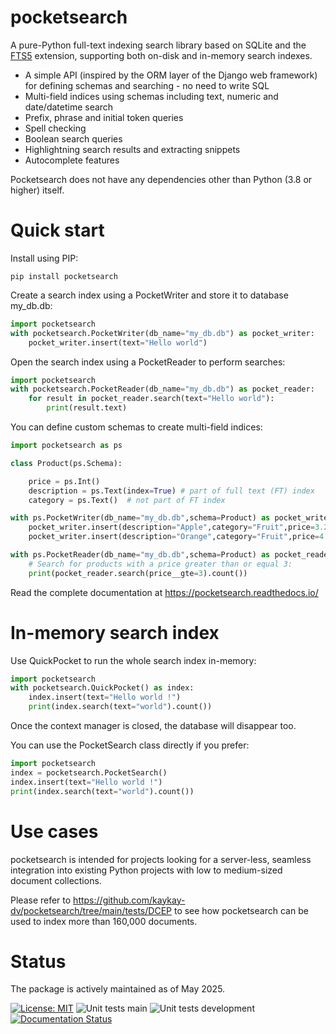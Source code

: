 # pocketsearch

A pure-Python full-text indexing search library based on SQLite and the [FTS5](https://www.sqlite.org/fts5.html) extension, supporting both on-disk and in-memory search indexes.

- A simple API (inspired by the ORM layer of the Django web framework) for defining schemas and searching - no need to write SQL
- Multi-field indices using schemas including text, numeric and date/datetime search
- Prefix, phrase and initial token queries
- Spell checking
- Boolean search queries
- Highlightning search results and extracting snippets
- Autocomplete features

Pocketsearch does not have any dependencies other than Python (3.8 or higher) itself. 

# Quick start

Install using PIP:

```Shell
pip install pocketsearch
```

Create a search index using a PocketWriter and store it to database my_db.db:

```Python
import pocketsearch
with pocketsearch.PocketWriter(db_name="my_db.db") as pocket_writer:
    pocket_writer.insert(text="Hello world")
```

Open the search index using a PocketReader to perform searches:

```Python
import pocketsearch
with pocketsearch.PocketReader(db_name="my_db.db") as pocket_reader:
    for result in pocket_reader.search(text="Hello world"):
        print(result.text)
```

You can define custom schemas to create multi-field indices:

```Python
import pocketsearch as ps

class Product(ps.Schema):

    price = ps.Int()
    description = ps.Text(index=True) # part of full text (FT) index
    category = ps.Text()  # not part of FT index

with ps.PocketWriter(db_name="my_db.db",schema=Product) as pocket_writer:
    pocket_writer.insert(description="Apple",category="Fruit",price=3.21)
    pocket_writer.insert(description="Orange",category="Fruit",price=4.11)

with ps.PocketReader(db_name="my_db.db",schema=Product) as pocket_reader:
    # Search for products with a price greater than or equal 3:
    print(pocket_reader.search(price__gte=3).count())

```

Read the complete documentation at https://pocketsearch.readthedocs.io/

# In-memory search index

Use QuickPocket to run the whole search index in-memory:

```Python
import pocketsearch
with pocketsearch.QuickPocket() as index:
    index.insert(text="Hello world !")
    print(index.search(text="world").count())
```

Once the context manager is closed, the database will disappear too. 

You can use the PocketSearch class directly if you prefer:

```Python
import pocketsearch
index = pocketsearch.PocketSearch()
index.insert(text="Hello world !")
print(index.search(text="world").count())
```

# Use cases

pocketsearch is intended for projects looking for a server-less, seamless integration into existing Python projects with low to medium-sized document collections. 

Please refer to https://github.com/kaykay-dv/pocketsearch/tree/main/tests/DCEP to see how pocketsearch can be used to index more than 160,000 documents. 


# Status
The package is actively maintained as of May 2025.

[![License: MIT](https://img.shields.io/badge/License-MIT-yellow.svg)](https://opensource.org/licenses/MIT)
![Unit tests main](https://github.com/kaykay-dv/pocketsearch/actions/workflows/unittests-main.yml/badge.svg)
![Unit tests development](https://github.com/kaykay-dv/pocketsearch/actions/workflows/unittests-development.yml/badge.svg)
[![Documentation Status](https://readthedocs.org/projects/pocketsearch/badge/?version=latest)](https://pocketsearch.readthedocs.io/en/latest/?badge=latest)




